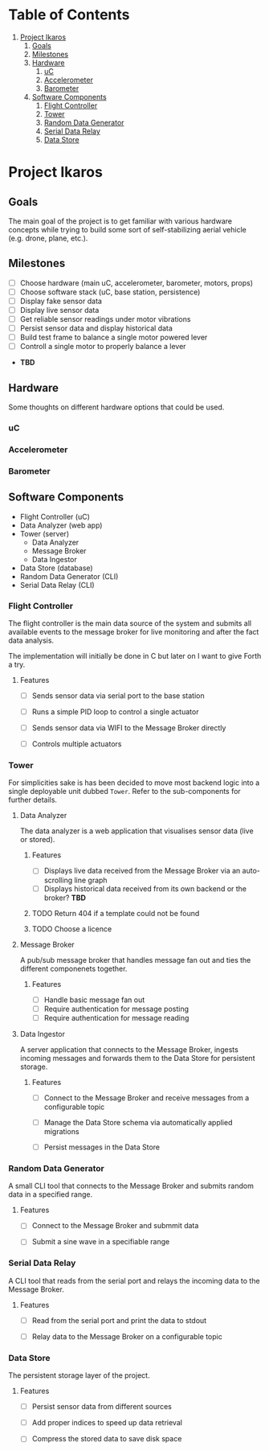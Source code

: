 
# Table of Contents

1.  [Project Ikaros](#org8a94662)
    1.  [Goals](#org068f61c)
    2.  [Milestones](#org88fd1f3)
    3.  [Hardware](#org9f8ce23)
        1.  [uC](#org0192506)
        2.  [Accelerometer](#orgc0800c2)
        3.  [Barometer](#org89f7486)
    4.  [Software Components](#orga79b87c)
        1.  [Flight Controller](#orgcd51670)
        2.  [Tower](#orgceefcca)
        3.  [Random Data Generator](#org2c08429)
        4.  [Serial Data Relay](#org00a8c2d)
        5.  [Data Store](#orgaa10051)


<a id="org8a94662"></a>

# Project Ikaros


<a id="org068f61c"></a>

## Goals

The main goal of the project is to get familiar with various
hardware concepts while trying to build some sort of
self-stabilizing aerial vehicle (e.g. drone, plane, etc.).


<a id="org88fd1f3"></a>

## Milestones

-   [ ] Choose hardware (main uC, accelerometer, barometer, motors,
    props)
-   [ ] Choose software stack (uC, base station, persistence)
-   [ ] Display fake sensor data
-   [ ] Display live sensor data
-   [ ] Get reliable sensor readings under motor vibrations
-   [ ] Persist sensor data and display historical data
-   [ ] Build test frame to balance a single motor powered lever
-   [ ] Controll a single motor to properly balance a lever
-   **TBD**


<a id="org9f8ce23"></a>

## Hardware

Some thoughts on different hardware options that could be used.


<a id="org0192506"></a>

### uC


<a id="orgc0800c2"></a>

### Accelerometer


<a id="org89f7486"></a>

### Barometer


<a id="orga79b87c"></a>

## Software Components

-   Flight Controller (uC)
-   Data Analyzer (web app)
-   Tower (server)
    -   Data Analyzer
    -   Message Broker
    -   Data Ingestor
-   Data Store (database)
-   Random Data Generator (CLI)
-   Serial Data Relay (CLI)


<a id="orgcd51670"></a>

### Flight Controller

The flight controller is the main data source of the system and
submits all available events to the message broker for live
monitoring and after the fact data analysis.

The implementation will initially be done in C but later on I
want to give Forth a try.

1.  Features

    -   [ ] Sends sensor data via serial port to the base station
    -   [ ] Runs a simple PID loop to control a single actuator
    -   [ ] Sends sensor data via WIFI to the Message Broker directly
    -   [ ] Controls multiple actuators


<a id="orgceefcca"></a>

### Tower

For simplicities sake is has been decided to move most backend
logic into a single deployable unit dubbed `Tower`. Refer to the
sub-components for further details.

1.  Data Analyzer

    The data analyzer is a web application that visualises sensor data
    (live or stored).
    
    1.  Features
    
        -   [ ] Displays live data received from the Message Broker via an
            auto-scrolling line graph
        -   [ ] Displays historical data received from its own backend or
            the broker? **TBD**
    
    2.  TODO Return 404 if a template could not be found
    
    3.  TODO Choose a licence

2.  Message Broker

    A pub/sub message broker that handles message fan out and ties
    the different componenets together.
    
    1.  Features
    
        -   [ ] Handle basic message fan out
        -   [ ] Require authentication for message posting
        -   [ ] Require authentication for message reading

3.  Data Ingestor

    A server application that connects to the Message Broker, ingests
    incoming messages and forwards them to the Data Store for
    persistent storage.
    
    1.  Features
    
        -   [ ] Connect to the Message Broker and receive messages from a
            configurable topic
        -   [ ] Manage the Data Store schema via automatically applied
            migrations
        -   [ ] Persist messages in the Data Store


<a id="org2c08429"></a>

### Random Data Generator

A small CLI tool that connects to the Message Broker and
submits random data in a specified range.

1.  Features

    -   [ ] Connect to the Message Broker and submmit data
    -   [ ] Submit a sine wave in a specifiable range


<a id="org00a8c2d"></a>

### Serial Data Relay

A CLI tool that reads from the serial port and relays the
incoming data to the Message Broker.

1.  Features

    -   [ ] Read from the serial port and print the data to stdout
    -   [ ] Relay data to the Message Broker on a configurable topic


<a id="orgaa10051"></a>

### Data Store

The persistent storage layer of the project.

1.  Features

    -   [ ] Persist sensor data from different sources
    -   [ ] Add proper indices to speed up data retrieval
    -   [ ] Compress the stored data to save disk space


